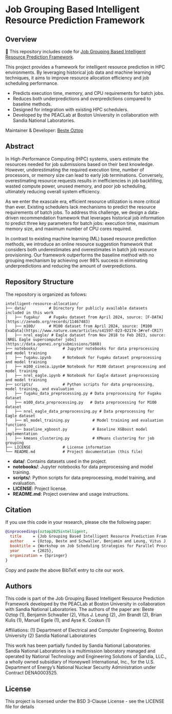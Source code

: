 # Job Grouping Based Intelligent Resource Prediction Framework

## Overview
📖 This repository includes code for [Job Grouping Based Intelligent Resource Prediction Framework](https://www.bu.edu/peaclab/files/2025/06/JSSPP_2025_paper_19.pdf).

This project provides a framework for intelligent resource prediction in HPC environments. By leveraging historical job data and machine learning techniques, it aims to improve resource allocation efficiency and job scheduling performance.

- Predicts execution time, memory, and CPU requirements for batch jobs.
- Reduces both underpredictions and overpredictions compared to baseline methods.
- Designed for integration with existing HPC schedulers.
- Developed by the PEACLab at Boston University in collaboration with Sandia National Laboratories.

Maintainer & Developer: [Beste Oztop](https://github.com/beste-oztop)


## Abstract
In High-Performance Computing (HPC) systems, users estimate the resources needed for job submissions based on their best knowledge. However, underestimating the required execution time, number of processors, or memory size can lead to early job terminations. Conversely, overestimating resource requests results in inefficiencies in job backfilling, wasted compute power, unused memory, and poor job scheduling, ultimately reducing overall system efficiency.

As we enter the exascale era, efficient resource utilization is more critical than ever. Existing schedulers lack mechanisms to predict the resource requirements of batch jobs. To address this challenge, we design a data-driven recommendation framework that leverages historical job information to predict three key parameters for batch jobs: execution time, maximum memory size, and maximum number of CPU cores required.

In contrast to existing machine learning (ML) based resource prediction methods, we introduce an online resource suggestion framework that considers both underestimates and overestimates in batch job resource provisioning. Our framework outperforms the baseline method with no grouping mechanism by achieving over 98% success in eliminating underpredictions and reducing the amount of overpredictions.

## Repository Structure
The repository is organized as follows:

```
intelligent-resource-allocation/
├── data/          # Directory for publicly available datasets included in this work
│   ├── fugaku/    # Fugaku dataset from April 2024, source: [F-DATA](https://zenodo.org/records/11467483)
│   ├── m100/      # M100 dataset from April 2024, source: [M100 ExaData](https://www.nature.com/articles/s41597-023-02174-3#ref-CR17)
│   ├── nrel_eagle/ # Eagle dataset from Nov 2018 to Feb 2023, source: [NREL Eagle supercomputer jobs](https://data.openei.org/submissions/5860)
├── notebooks/           # Jupyter notebooks for data preprocessing and model training
│   ├── fugaku.ipynb     # Notebook for Fugaku dataset preprocessing and model training
│   ├── m100_cineca.ipynb# Notebook for M100 dataset preprocessing and model training
│   ├── nrel_eagle.ipynb # Notebook for Eagle dataset preprocessing and model training
├── scripts/             # Python scripts for data preprocessing, model training, and evaluation
│   ├── fugaku_data_preprocessing.py # Data preprocessing for Fugaku dataset
│   ├── m100_data_preprocessing.py   # Data preprocessing for M100 dataset
│   ├── nrel_eagle_data_preprocessing.py # Data preprocessing for Eagle dataset
│   ├── ml_model_training.py          # Model training and evaluation functions
│   ├── baseline_xgboost.py           # Baseline XGBoost model implementation
│   ├── kmeans_clustering.py          # KMeans clustering for job grouping
├── LICENSE              # License information
└── README.md            # Project documentation (this file)
```

- **data/**: Contains datasets used in the project.
- **notebooks/**: Jupyter notebooks for data preprocessing and model training.
- **scripts/**: Python scripts for data preprocessing, model training, and evaluation.
- **LICENSE**: Project license.
- **README.md**: Project overview and usage instructions.



## Citation
If you use this code in your research, please cite the following paper:
```bibtex
@inproceedings{oztop2025intelligent,
  title     = {Job Grouping Based Intelligent Resource Prediction Framework},
  author    = {Oztop, Beste and Schwaller, Benjamin and Leung, Vitus J. and Brandt, Jim and Kulis, Brian and Egele, Manuel and Coskun, Ayse K.},
  booktitle = {Workshop on Job Scheduling Strategies for Parallel Processing},
  year      = {2025},
  organization = {Springer}
}
```
Copy and paste the above BibTeX entry to cite our work.


## Authors
This code is part of the Job Grouping Based Intelligent Resource Prediction Framework developed by the PEACLab at Boston University in collaboration with Sandia National Laboratories. The authors of the paper are:
Beste Oztop (1), Benjamin Schwaller (2), Vitus J. Leung (2), Jim Brandt (2), Brian Kulis (1), Manuel Egele (1), and Ayse K. Coskun (1)

Affiliations: (1) Department of Electrical and Computer Engineering, Boston University (2) Sandia National Laboratories

This work has been partially funded by Sandia National Laboratories. Sandia National Laboratories is a multimission laboratory managed and operated by National Technology and Engineering Solutions of Sandia, LLC., a wholly owned subsidiary of Honeywell International, Inc., for the U.S. Department of Energy’s National Nuclear Security Administration under Contract DENA0003525.


## License
This project is licensed under the BSD 3-Clause License - see the LICENSE file for details
